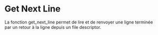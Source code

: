 # Get Next Line

La fonction get_next_line permet de lire et de renvoyer une ligne terminée par un retour à la ligne depuis un file descriptor.
